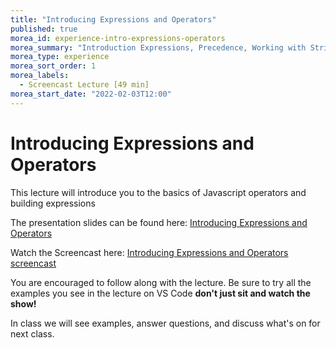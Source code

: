 ```yaml
---
title: "Introducing Expressions and Operators"
published: true
morea_id: experience-intro-expressions-operators
morea_summary: "Introduction Expressions, Precedence, Working with Strings."
morea_type: experience 
morea_sort_order: 1
morea_labels:
  - Screencast Lecture [49 min]
morea_start_date: "2022-02-03T12:00"
---
```


# Introducing Expressions and Operators
This lecture will introduce you to the basics of Javascript operators and building expressions

The presentation slides can be found here:
[Introducing Expressions and Operators](ITM352_expressions_operators.pptx)

Watch the Screencast here:
[Introducing Expressions and Operators screencast](https://youtu.be/eVYgs4rTCzw)

You are encouraged to follow along with the lecture. Be sure to try all the examples you see in the lecture on VS Code **don't just sit and watch the show!**

In class we will see examples, answer questions, and discuss what's on for next class. 